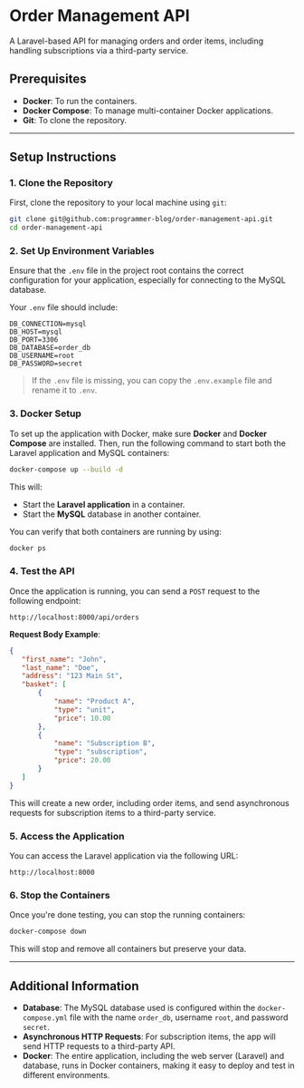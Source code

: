 # Order Management API

A Laravel-based API for managing orders and order items, including handling subscriptions via a third-party service.

## Prerequisites

- **Docker**: To run the containers.
- **Docker Compose**: To manage multi-container Docker applications.
- **Git**: To clone the repository.

---

## Setup Instructions

### 1. Clone the Repository

First, clone the repository to your local machine using `git`:

```bash
git clone git@github.com:programmer-blog/order-management-api.git
cd order-management-api
```
### 2. Set Up Environment Variables

Ensure that the `.env` file in the project root contains the correct configuration for your application, especially for connecting to the MySQL database.

Your `.env` file should include:

```env
DB_CONNECTION=mysql
DB_HOST=mysql
DB_PORT=3306
DB_DATABASE=order_db
DB_USERNAME=root
DB_PASSWORD=secret
```

> If the `.env` file is missing, you can copy the `.env.example` file and rename it to `.env`.


### 3. Docker Setup

To set up the application with Docker, make sure **Docker** and **Docker Compose** are installed. Then, run the following command to start both the Laravel application and MySQL containers:

```bash
docker-compose up --build -d
```

This will:
- Start the **Laravel application** in a container.
- Start the **MySQL** database in another container.

You can verify that both containers are running by using:

```bash
docker ps
```

### 4. Test the API

Once the application is running, you can send a `POST` request to the following endpoint:

```
http://localhost:8000/api/orders
```

**Request Body Example**:

```json
{
   "first_name": "John",
   "last_name": "Doe",
   "address": "123 Main St",
   "basket": [
       {
           "name": "Product A",
           "type": "unit",
           "price": 10.00
       },
       {
           "name": "Subscription B",
           "type": "subscription",
           "price": 20.00
       }
   ]
}
```

This will create a new order, including order items, and send asynchronous requests for subscription items to a third-party service.

### 5. Access the Application

You can access the Laravel application via the following URL:

```
http://localhost:8000
```

### 6. Stop the Containers

Once you're done testing, you can stop the running containers:

```bash
docker-compose down
```

This will stop and remove all containers but preserve your data.

---

## Additional Information

- **Database**: The MySQL database used is configured within the `docker-compose.yml` file with the name `order_db`, username `root`, and password `secret`.
- **Asynchronous HTTP Requests**: For subscription items, the app will send HTTP requests to a third-party API.
- **Docker**: The entire application, including the web server (Laravel) and database, runs in Docker containers, making it easy to deploy and test in different environments.
